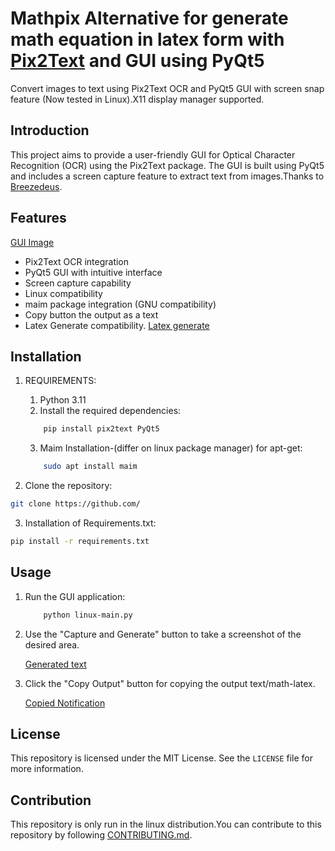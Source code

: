 # Mathpix Alternative for generate math equation in latex form with [Pix2Text](https://github.com/breezedeus/Pix2Text) and GUI using PyQt5

Convert images to text using Pix2Text OCR and PyQt5 GUI with screen snap feature (Now tested in Linux).X11 display manager supported.

## Introduction

This project aims to provide a user-friendly GUI for Optical Character Recognition (OCR) using the Pix2Text package. The GUI is built using PyQt5 and includes a screen capture feature to extract text from images.Thanks to
[Breezedeus](https://github.com/breezedeus).

## Features

[GUI Image](./images/image1.png)

-   Pix2Text OCR integration
-   PyQt5 GUI with intuitive interface
-   Screen capture capability
-   Linux compatibility
-   maim package integration (GNU compatibility)
-   Copy button the output as a text
-   Latex Generate compatibility.
    [Latex generate](./images/image4.png)

## Installation

1. REQUIREMENTS:

    1. Python 3.11
    2. Install the required dependencies:

    ```bash
        pip install pix2text PyQt5
    ```

    3. Maim Installation-(differ on linux package manager) for apt-get:

    ```bash
        sudo apt install maim
    ```

2. Clone the repository:

```bash
git clone https://github.com/
```

3. Installation of Requirements.txt:

```bash
pip install -r requirements.txt
```

## Usage

1. Run the GUI application:

    ```bash
        python linux-main.py
    ```

2. Use the "Capture and Generate" button to take a screenshot of the desired area.

    [Generated text](./images/image2.png)

3. Click the "Copy Output" button for copying the output text/math-latex.

    [Copied Notification](./images/image3.png)

## License

This repository is licensed under the MIT License. See the `LICENSE` file for more information.

## Contribution

This repository is only run in the linux distribution.You can contribute to this repository by following [CONTRIBUTING.md](CONTRIBUTING.md).
